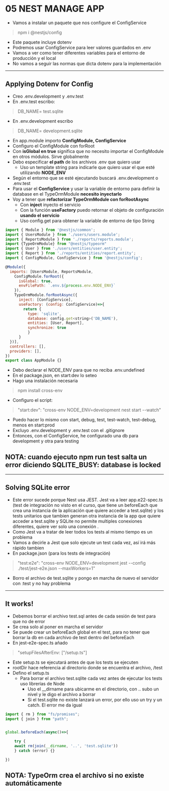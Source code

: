 # 05 NEST MANAGE APP

- Vamos a instalar un paquete que nos configure el ConfigService

>  npm i @nestjs/config

- Este paquete incluye dotenv
- Podremos usar ConfigService para leer valores guardados en .env
- Vamos a ver como tener diferentes variables para el entorno de producción y el local
- No vamos a seguir las normas que dicta dotenv para la implementación
------

## Applying Dotenv for Config

- Creo .env.development y .env.test
- En .env.test escribo:

> DB_NAME= test.sqlite

- En .env.development escribo
  
> DB_NAME= development.sqlite

- En app.module importo **ConfigModule, ConfigService** 
- Configuro el ConfigModule con forRoot
- Con **isGlobal en true** significa que no necesito importar el ConfigModule en otros módulos. Sirve globalmente
- Debo especificar **el path** de los archivos .env que quiero usar
  - Uso un template string para indicarle que quiero usar el que esté utilizando **NODE_ENV**
- Según el entorno que se esté ejecutando buscará .env.development o .env.test
- Para usar el **ConfigService** y usar la variable de entorno para definir la database en el TypeOrmModule **necesito inyectarlo**
- Voy a tener que **refactorizar TypeOrmModule con forRootAsync**
    - Con **inject** inyecto el servicio
    - Con la función **useFactory** puedo retornar el objeto de configuración **usando el servicio**
    - Uso config.get para obtener la variable de entorno de tipo String

~~~js
import { Module } from '@nestjs/common';
import { UsersModule } from './users/users.module';
import { ReportsModule } from './reports/reports.module';
import {TypeOrmModule} from "@nestjs/typeorm"
import { User } from './users/entities/user.entity';
import { Report } from './reports/entities/report.entity';
import { ConfigModule, ConfigService } from '@nestjs/config';

@Module({
  imports: [UsersModule, ReportsModule,
    ConfigModule.forRoot({
      isGlobal: true,
      envFilePath: `.env.${process.env.NODE_ENV}`
    }),
    TypeOrmModule.forRootAsync({
      inject: [ConfigService],
      useFactory: (config: ConfigService)=>{
        return {
          type: 'sqlite',
          database: config.get<string>('DB_NAME'),
          entities: [User, Report],
          synchronize: true 
          }
      }
  })],
  controllers: [],
  providers: [],
})
export class AppModule {}
~~~

- Debo declarar el NODE_ENV para que no reciba .env.undefined
- En el package.json, en start:dev lo seteo
- Hago una instalación necesaria

> npm install cross-env

- Configuro el script:

> "start:dev": "cross-env NODE_ENV=development nest start --watch"

- Puedo hacer lo mismo con start, debug, test, test-watch, test-debug, menos en start:prod 
- Excluyo .env.development y .env.test con el .gitignore
- Entonces, con el ConfigService, he configurado una db para development y otra para testing

## NOTA: cuando ejecuto npm run test salta un error diciendo SQLITE_BUSY: database is locked
------

## Solving SQLite error

- Este error sucede porque Nest usa JEST. Jest va a leer app.e22-spec.ts (test de integración no visto en el curso, que tiene un beforeEach que crea una instancia de la aplicación que quiere acceder a test.sqlite) y los tests unitarios que tambien generan otra instancia de la app que quiere acceder a test.sqlite y SQLite no permite multiples conexiones diferentes, quiere ver solo una conexión .
- Como Jest va a tratar de leer todos los tests al mismo tiempo es un problema
- Vamos a decirle a Jest que solo ejecute un test cada vez, así irá más rápido tambien
- En package.json (para los tests de integración)

> "test:e2e": "cross-env NODE_ENV=development jest --config ./test/jest-e2e.json --maxWorkers=1"

- Borro el archivo de test.sqlite y pongo en marcha de nuevo el servidor con :test y no hay problema
----

## It works!

- Debemos borrar el archivo test.sql antes de cada sesión de test para que no de error
- Se crea solo al poner en marcha el servidor
- Se puede crear un beforeEach global en el test, para no tener que borrar la db en cada archivo de test dentro del beforeEach
- En jest-e2e-spec.ts añado

> "setupFilesAfterEnv: ["<rootDir>/setup.ts"]

- Este setup.ts se ejecutará antes de que los tests se ejecuten
- rootDir hace referencia al directorio donde se encuentra el archivo, /test
- Defino el setup.ts
  - Para borrar el archivo test.sqlite cada vez antes de ejecutar los tests uso librerías de Node
    - Uso el __dirname para ubicarme en el directorio, con .. subo un nivel y le digo el archivo a borrar
    - Si el test.sqlite no existe lanzará un error, por ello uso un try y un catch. El error me da igual

~~~js
import { rm } from "fs/promises";
import { join } from "path";


global.beforeEach(async()=>{

    try {
    await rm(join(__dirname, '..', 'test.sqlite'))
    } catch (error) {}

})
~~~

## NOTA: TypeOrm crea el archivo si no existe automáticamente
